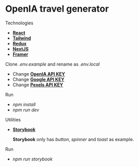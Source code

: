 # OpenIA travel generator

Technologies

- **[React](https://react.dev/)**
- **[Tailwind](https://tailwindcss.com/)**
- **[Redux](https://redux.js.org/)**
- **[NextJS](https://nextjs.org/)**
- **[Framer](https://www.framer.com/motion/)**

Clone _.env.example_ and rename as _.env.local_

- Change **[OpenIA API KEY](https://platform.openai.com/account/api-keys)**
- Change **[Google API KEY](https://console.cloud.google.com/projectselector/google/maps-apis)**
- Change **[Pexels API KEY](https://www.pexels.com/api/)**

Run

- _npm install_
- _npm run dev_

Utilities

- **[Storybook](https://storybook.js.org/)**

  **Storybook** only has _button_, _spinner_ and _toast_ as example.

Run

- _npm run storybook_
